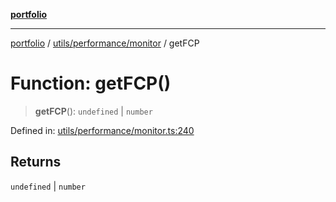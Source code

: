 [**portfolio**](../../../../README.md)

***

[portfolio](../../../../modules.md) / [utils/performance/monitor](../README.md) / getFCP

# Function: getFCP()

> **getFCP**(): `undefined` \| `number`

Defined in: [utils/performance/monitor.ts:240](https://github.com/tnorlund/Portfolio/blob/d31521d36cac5333a515db2c1e8f728982df4e77/portfolio/utils/performance/monitor.ts#L240)

## Returns

`undefined` \| `number`
